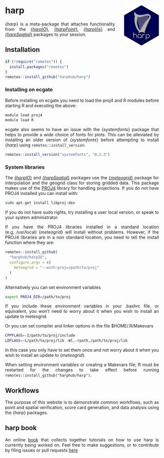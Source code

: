 
<!-- README.md is generated from README.Rmd. Please edit that file -->

<style>
  body{
    text-align: justify;
  }
</style>

# harp <a href=#><img src='man/figures/harp_logo_dark.svg' align="right" height="131.5" style="margin-left:30px" /></a>

{*harp*} is a meta-package that attaches functionality from the
[{*harpIO*}](https://harphub.github.io/harpIO),
[{*harpPoint*}](https://harphub.github.io/harpPoint),
[*{harpVis*}](https://harphub.github.io/harpVis) and
[{*harpSpatial*}](https://harphub.github.io/harpSpatial) packages to
your session.

## Installation

``` r
if (!require("remotes")) {
  install.packages("remotes")
}
remotes::install_github("harphub/harp")
```

### Installing on ecgate

Before installing on ecgate you need to load the proj4 and R modules
before starting R and executing the above:

``` bash
module load proj4
module load R
```

ecgate also seems to have an issue with the {*systemfonts*} package that
helps to provide a wide choice of fonts for plots. This can be
alleviated by installing an older version of {*systemfonts*} before
attempting to install {*harp*} using `remotes::install_version`:

``` r
remotes::install_version("systemfonts", "0.2.3")
```

### System libraries

The [{*harpIO*}](https://harphub.github.io/harpIO) and
[{*harpSpatial*}](https://harphub.github.io/harpSpatial) packages use
the [{*meteogrid*}](https://github.com/harphub/meteogrid) package for
interpolation and the geogrid class for storing gridded data. This
package makes use of the [PROJ4](https://proj4.org) library for handling
projections. If you do not have PROJ4 installed you can install with:

``` bash
sudo apt-get install libproj-dev
```

If you do not have sudo rights, try installing a user local version, or
speak to your system administrator.

If you have the PROJ4 libraries installed in a standard location
(e.g. /usr/local) {*meteogrid*} will install without problems. However,
if the PROJ4 libraries are in a non standard location, you need to tell
the install function where they are:

``` r
remotes::install_github(
  "harphub/harpIO",
  configure.args = c(
    meteogrid = "--with-proj=/path/to/proj"
  )
)
```

Alternatively you can set environment variables

``` bash
export PROJ4_DIR=/path/to/proj
```

If you include these environment variables in your .bashrc file, or
equivalent, you won’t need to worry about it when you wish to install an
update to meteogrid.

Or you can set compiler and linker options in the file $HOME/.R/Makevars

``` bash
CPPFLAGS=-I/path/to/proj/include
LDFLAGS=-L/path/to/proj/lib -Wl,-rpath,/path/to/proj/lib
```

In this case you only have to set them once and not worry about it when
you wish to install an update to {*meteogrid*}.

When setting environment variables or creating a Makevars file, R must
be restarted for the changes to take effect before running
`remotes::install_github("harphub/harp")`.

## Workflows

The purpose of this website is to demonstrate common workflows, such as
point and spatial verification, score card generation, and data analysis
using the {*harp*} packages.

## harp book

An online [book](https://harphub.github.io/harp_tutorial) that collects
together tutorials on how to use harp is currently being worked on. Feel
free to make suggestions, or to contribute by filing issues or pull
requests [here](https://github.com/harphub/harp_tutorial)
